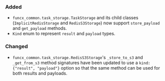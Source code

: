 ### Added

- `funcx_common.task_storage.TaskStorage` and its child classes (`ImplicitRedisStorage` and
    `RedisS3Storage`) now support `store_payload` and `get_payload` methods.
- `Kind` enum to represent `result` and `payload` types.


### Changed

- `funcx_common.task_storage.RedisS3Storage`'s `_store_to_s3` and `_get_from_s3` method
    signatures have been updated to use a `kind: {"result", "payload"}` option so that the
    same method can be used for both results and payloads.

